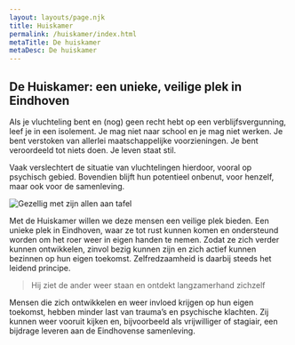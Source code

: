 ```yaml
---
layout: layouts/page.njk
title: Huiskamer
permalink: /huiskamer/index.html
metaTitle: De huiskamer
metaDesc: De huiskamer
---
```

## De Huiskamer: een unieke, veilige plek in Eindhoven

Als je vluchteling bent en (nog) geen recht hebt op een verblijfsvergunning, leef je in een isolement. Je mag niet naar school en je mag niet werken. Je bent verstoken van allerlei maatschappelijke voorzieningen. Je bent veroordeeld tot niets doen. Je leven staat stil.

Vaak verslechtert de situatie van vluchtelingen hierdoor, vooral op psychisch gebied. Bovendien blijft hun potentieel onbenut, voor henzelf, maar ook voor de samenleving.

![Gezellig met zijn allen aan tafel](/images/jongerenhuis-eindhoven-april-2018-43.jpg " De dagelijkse, verzorgde gezamenlijke lunch in de huiskamer")

Met de Huiskamer willen we deze mensen een veilige plek bieden. Een unieke plek in Eindhoven, waar ze tot rust kunnen komen en ondersteund worden om het roer weer in eigen handen te nemen. Zodat ze zich verder kunnen ontwikkelen, zinvol bezig kunnen zijn en zich actief kunnen bezinnen op hun eigen toekomst. Zelfredzaamheid is daarbij steeds het leidend principe.

> Hij ziet de ander weer staan en ontdekt langzamerhand zichzelf

Mensen die zich ontwikkelen en weer invloed krijgen op hun eigen toekomst, hebben minder last van trauma’s en psychische klachten. Zij kunnen weer vooruit kijken en, bijvoorbeeld als vrijwilliger of stagiair, een bijdrage leveren aan de Eindhovense samenleving.
